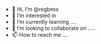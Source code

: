 - 👋 Hi, I’m @regbess 
- 👀 I’m interested in 
- 🌱 I’m currently learning ....
- 💞️ I’m looking to collaborate on .....
- 📫 How to reach me ....

<!---
regbess/regbess is a ✨ special ✨ repository because its `README.md` (this file) appears on your GitHub profile.
You can click the Preview link to take a look at your changes.
--->
